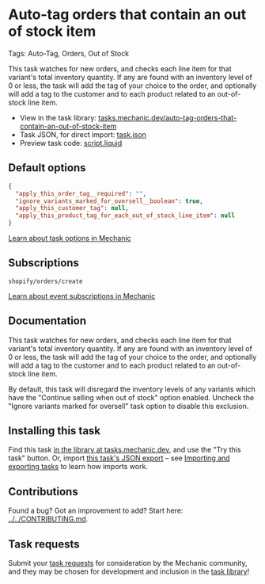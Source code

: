 # Auto-tag orders that contain an out of stock item

Tags: Auto-Tag, Orders, Out of Stock

This task watches for new orders, and checks each line item for that variant's total inventory quantity. If any are found with an inventory level of 0 or less, the task will add the tag of your choice to the order, and optionally will add a tag to the customer and to each product related to an out-of-stock line item.

* View in the task library: [tasks.mechanic.dev/auto-tag-orders-that-contain-an-out-of-stock-item](https://tasks.mechanic.dev/auto-tag-orders-that-contain-an-out-of-stock-item)
* Task JSON, for direct import: [task.json](../../tasks/auto-tag-orders-that-contain-an-out-of-stock-item.json)
* Preview task code: [script.liquid](./script.liquid)

## Default options

```json
{
  "apply_this_order_tag__required": "",
  "ignore_variants_marked_for_oversell__boolean": true,
  "apply_this_customer_tag": null,
  "apply_this_product_tag_for_each_out_of_stock_line_item": null
}
```

[Learn about task options in Mechanic](https://learn.mechanic.dev/core/tasks/options)

## Subscriptions

```liquid
shopify/orders/create
```

[Learn about event subscriptions in Mechanic](https://learn.mechanic.dev/core/tasks/subscriptions)

## Documentation

This task watches for new orders, and checks each line item for that variant's total inventory quantity. If any are found with an inventory level of 0 or less, the task will add the tag of your choice to the order, and optionally will add a tag to the customer and to each product related to an out-of-stock line item.

By default, this task will disregard the inventory levels of any variants which have the "Continue selling when out of stock" option enabled. Uncheck the "Ignore variants marked for oversell" task option to disable this exclusion.

## Installing this task

Find this task [in the library at tasks.mechanic.dev](https://tasks.mechanic.dev/auto-tag-orders-that-contain-an-out-of-stock-item), and use the "Try this task" button. Or, import [this task's JSON export](../../tasks/auto-tag-orders-that-contain-an-out-of-stock-item.json) – see [Importing and exporting tasks](https://learn.mechanic.dev/core/tasks/import-and-export) to learn how imports work.

## Contributions

Found a bug? Got an improvement to add? Start here: [../../CONTRIBUTING.md](../../CONTRIBUTING.md).

## Task requests

Submit your [task requests](https://mechanic.canny.io/task-requests) for consideration by the Mechanic community, and they may be chosen for development and inclusion in the [task library](https://tasks.mechanic.dev/)!
